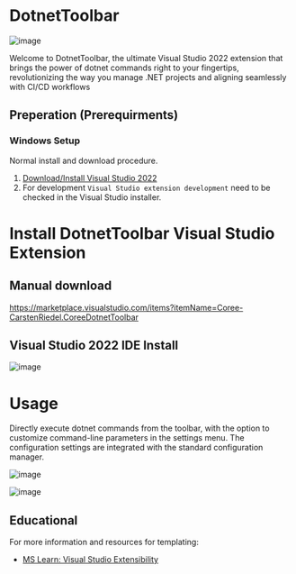 # DotnetToolbar

![image](https://user-images.githubusercontent.com/97656046/282954887-1d691cb1-b24b-4827-be11-c96cd83d5a12.png)

Welcome to DotnetToolbar, the ultimate Visual Studio 2022 extension that brings the power of dotnet commands right to your fingertips, revolutionizing the way you manage .NET projects and aligning seamlessly with CI/CD workflows

## Preperation (Prerequirments)
  
### Windows Setup

Normal install and download procedure.
  1. [Download/Install Visual Studio 2022](https://visualstudio.microsoft.com/downloads/)
  2. For development `Visual Studio extension development` need to be checked in the Visual Studio installer.

# Install DotnetToolbar Visual Studio Extension

## Manual download
https://marketplace.visualstudio.com/items?itemName=Coree-CarstenRiedel.CoreeDotnetToolbar

## Visual Studio 2022 IDE Install
![image](https://user-images.githubusercontent.com/97656046/285142705-52f226a2-1e5d-4093-9e6a-7402e6b43870.png)

# Usage
Directly execute dotnet commands from the toolbar, with the option to customize command-line parameters in the settings menu.
The configuration settings are integrated with the standard configuration manager.

![image](https://user-images.githubusercontent.com/97656046/285170297-32269767-d4ba-4eca-89b5-48592c6706ba.png)

![image](https://github.com/carsten-riedel/Coree.VisualStudio.DotnetToolbar/assets/97656046/95286bbc-0097-4e02-a0e1-3f51afeaad75)

## Educational

For more information and resources for templating:
  - [MS Learn: Visual Studio Extensibility](https://learn.microsoft.com/en-US/visualstudio/extensibility/?view=vs-2022)



